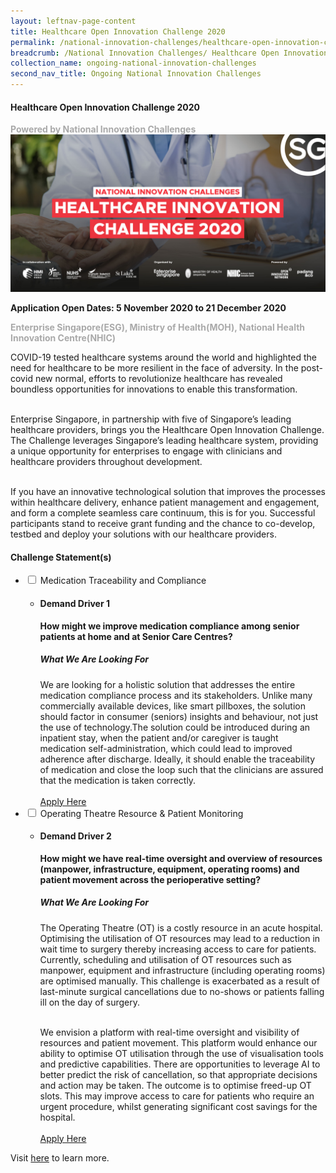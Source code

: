 ```yaml
---
layout: leftnav-page-content
title: Healthcare Open Innovation Challenge 2020
permalink: /national-innovation-challenges/healthcare-open-innovation-challenge-2020
breadcrumb: /National Innovation Challenges/ Healthcare Open Innovation Challenge 2020
collection_name: ongoing-national-innovation-challenges
second_nav_title: Ongoing National Innovation Challenges
---
```

    
#### Healthcare Open Innovation Challenge 2020

<font color="#a9a9a9"><b>Powered by National Innovation Challenges</b></font>
[![3](/images/healthcare-open-innovation-challenge.jpg)](https://www.healthcarechallenge.sg?utm_source=openinnovationnetwork.sg&utm_medium=referral)

**Application Open Dates: 5 November 2020 to 21 December 2020**<br>

<font color=" #a9a9a9"><b>Enterprise Singapore(ESG), Ministry of Health(MOH), National Health Innovation Centre(NHIC)</b></font>

COVID-19 tested healthcare systems around the world and highlighted the need for healthcare to be more resilient in the face of adversity. In the post-covid new normal, efforts to revolutionize healthcare has revealed boundless opportunities for innovations to enable this transformation.<br><br>
 
Enterprise Singapore, in partnership with five of Singapore’s leading healthcare providers, brings you the Healthcare Open Innovation Challenge. The Challenge leverages Singapore’s leading healthcare system, providing a unique opportunity for enterprises to engage with clinicians and healthcare providers throughout development.<br><br>
 
If you have an innovative technological solution that improves the processes within healthcare delivery, enhance patient management and engagement, and form a complete seamless care continuum, this is for you. Successful participants stand to receive grant funding and the chance to co-develop, testbed and deploy your solutions with our healthcare providers.



<div id="wrapper">
    <h4> Challenge Statement(s)</h4>
<ul>

  <li>
    <input type="checkbox" id="list-item-1" class="toggle">
    <label for="list-item-1" class="lbl-toggle">Medication Traceability and Compliance</label>
      <ul>
        <li><b><h4>Demand Driver 1</h4>How might we improve medication compliance among senior patients at home and at Senior Care Centres?</b>
<h5>What We Are Looking For</h5>
We are looking for a holistic solution that addresses the entire medication compliance process and its stakeholders. Unlike many commercially available devices, like smart pillboxes, the solution should factor in consumer (seniors) insights and behaviour, not just the use of technology.The solution could be introduced during an inpatient stay, when the patient and/or caregiver is taught medication self-administration, which could lead to improved adherence after discharge. Ideally, it should enable the traceability of medication and close the loop such that the clinicians are assured that the medication is taken correctly.
<br><br>
<a href="https://www.openinnovationnetwork.sg?utm_source=openinnovationnetwork.sg&utm_medium=referral" target="_blank" >Apply Here</a>
        </li>
      </ul>
    </li>
  
  <li>
    <input type="checkbox" id="list-item-2" class="toggle">
    <label for="list-item-2" class="lbl-toggle">Operating Theatre Resource & Patient Monitoring</label>
      <ul>
        <li><b><h4>Demand Driver 2</h4>How might we have real-time oversight and overview of resources (manpower, infrastructure, equipment, operating rooms) and patient movement across the perioperative setting?</b>
<h5>What We Are Looking For</h5>
The Operating Theatre (OT) is a costly resource in an acute hospital. Optimising the utilisation of OT resources may lead to a reduction in wait time to surgery thereby increasing access to care for patients. Currently, scheduling and utilisation of OT resources such as manpower, equipment and infrastructure (including operating rooms) are optimised manually. This challenge is exacerbated as a result of last-minute surgical cancellations due to no-shows or patients falling ill on the day of surgery.<br><br>
 
We envision a platform with real-time oversight and visibility of resources and patient movement.  This platform would enhance our ability to optimise OT utilisation through the use of visualisation tools and predictive capabilities. There are opportunities to leverage AI to better predict the risk of cancellation, so that appropriate decisions and action may be taken. The outcome is to optimise freed-up OT slots.  This may improve access to care for patients who require an urgent procedure, whilst generating significant cost savings for the hospital.
<br><br>
<a href="https://www.openinnovationnetwork.sg?utm_source=openinnovationnetwork.sg&utm_medium=referral" target="_blank" >Apply Here</a>
        </li>
      </ul>
    </li>
  
</ul>
</div>


Visit <a href="https://www.healthcarechallenge.sg?utm_source=openinnovationnetwork.sg&utm_medium=referral" target="_blank" >here</a> to learn more.


